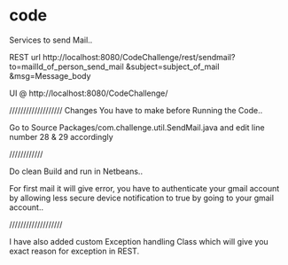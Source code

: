 # code
Services to send Mail..

REST url http://localhost:8080/CodeChallenge/rest/sendmail? to=mailId_of_person_send_mail &subject=subject_of_mail &msg=Message_body

UI @ http://localhost:8080/CodeChallenge/

///////////////////
Changes You have to make before Running the Code..

Go to Source Packages/com.challenge.util.SendMail.java and edit line number 28 & 29 accordingly 

////////////

Do clean Build and run in Netbeans..

For first mail it will give error, you have to authenticate your gmail account by allowing less secure device notification to true by going to your gmail account..

///////////////////

I have also added custom Exception handling Class which will give you exact reason for exception in REST. 
